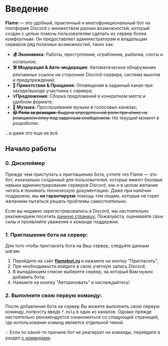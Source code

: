 # Введение

**Flame** — это удобный, практичный и многофункциональный бот на платформе Discord с множеством разных возможностей, который создан с целью помочь пользователям сделать их сервер более комфортным. Он предоставляет администраторам и владельцам серверов ряд полезных возможностей, таких как:

- **💰 Экономика:** Работы, преступления, ограбления, рыбалки, слоты и остальное;
- **🛠️ Модерация & Авто-модерация:** Автоматическое обнаружение рекламных ссылок на сторонние Discord-сервера, система мьютов и предупреждений;
- **👋 Приветствия & Прощания:** Оповещения в заданный канал при заходе/выходе участника с сервера;
- **💡Предложения:** Сборка предложений в конкретном месте и удобном формате;
- **🎵 Музыка:** Прослушивание музыки в голосовых каналах;
- <strike>**😃 Роли за реакции:** Выдача определенной роли при клике на реакцию/кнопку под заданным сообщением.</strike> _На текущий момент в разработке._

...и даже это еще не всё.  

## Начало работы
### 0. Дисклеймер
Прежде чем приступать к приглашению бота, учтите что Flame — это бот, изначально созданный для пользователей, которые имеют базовые навыки администрирования серверов Discord, как и в целом желание читать и понимать техническую документацию. Даже при наличии поддержки, мы **не гарантируем** помощь тем людям, которые не горят желанием пытаться решать проблемы самостоятельно.

Если вы недавно зарегистрировались в Discord, мы настоятельно рекомендуем посетить [данную страницу](https://support.discord.com/hc/ru); Пожалуйста, оценивайте свои силы и проявляйте уважение к команде поддержки.
### 1. Приглашение бота на сервер:
Для того чтобы пригласить бота на Ваш сервер, следуйте данным шагам:

1. Перейдите на сайт [**flamebot.ru**](https://flamebot.ru) и нажмите на кнопку "Пригласить";
2. При необходимости войдите в свою учетную запись Discord; 
3. В выпадающем списке выберете сервер, на который Вам нужно добавить бота; 
4. Нажмите на кнопку "Авторизовать" и наслаждайтесь!

### 2. Выполните свою первую команду:
После добавления бота на сервер Вы можете выполнить свою первую команду, попросту введя `f.help` в один из каналов. Однако прежде настоятельно рекомендуется ознакомиться со следующей страницей, где использование команд является отдельной темой.

💡 Если по какой-то причине бот не реагирует на команды, перейдите в раздел [с командами](/commands). 
